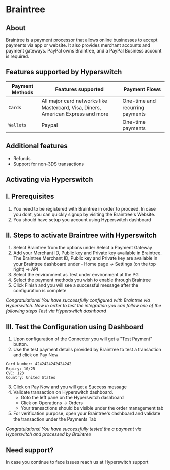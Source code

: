 # Braintree

## About

Braintree is a payment processor that allows online businesses to accept payments via app or website. It also provides merchant accounts and payment gateways. PayPal owns Braintree, and a PayPal Business account is required.

## Features supported by Hyperswitch

| Payment Methods | Features supported                                                               | Payment Flows                   |
| --------------- | -------------------------------------------------------------------------------- | ------------------------------- |
| `Cards`         | All major card networks like Mastercard, Visa, Diners, American Express and more | One-time and recurring payments |
| `Wallets`       | Paypal                                                                           | One-time payments               |

## Additional features

* Refunds
* Support for non-3DS transactions

## Activating via Hyperswitch

## I. Prerequisites

1. You need to be registered with Braintree in order to proceed. In case you dont, you can quickly signup by visiting the Braintree's Website.
2. You should have setup you account using Hyperswitch dashboard

## II. Steps to activate Braintree with Hyperswitch

1. Select Braintree from the options under Select a Payment Gateway
2. Add your Merchant ID, Public key and Private key available in Braintree. The Braintree Merchant ID, Public key and Private key are available in your Braintree dashboard under - Home page -> Settings (on the top right) -> API
3. Select the environment as Test under environment at the PG
4. Select the payment methods you wish to enable through Braintree
5. Click Finish and you will see a successful message after the configuration is complete

_Congratulations! You have successfully configured with Braintree via Hyperswitch. Now in order to test the integration you can follow one of the following steps Test via Hyperswitch dashboard_

## III. Test the Configuration using Dashboard

1. Upon configuration of the Connector you will get a "Test Payment" button.
2. Use the test payment details provided by Braintree to test a transaction and click on Pay Now

```
Card Number: 4242424242424242
Expiry: 10/25
CVC: 123
Country: United States
```

3. Click on Pay Now and you will get a Success message
4. Validate transaction on Hyperswitch dashboard.
   * Goto the left pane on the Hyperswitch dashboard
   * Click on Operations -> Orders
   * Your transactions should be visible under the order management tab
5. For verification purpose, open your Braintree's dashboard and validate the transaction under the Payments Tab

_Congratulations! You have successfully tested the a payment via Hyperswitch and processed by Braintree_

## Need support?

In case you continue to face issues reach us at Hyperswitch support
